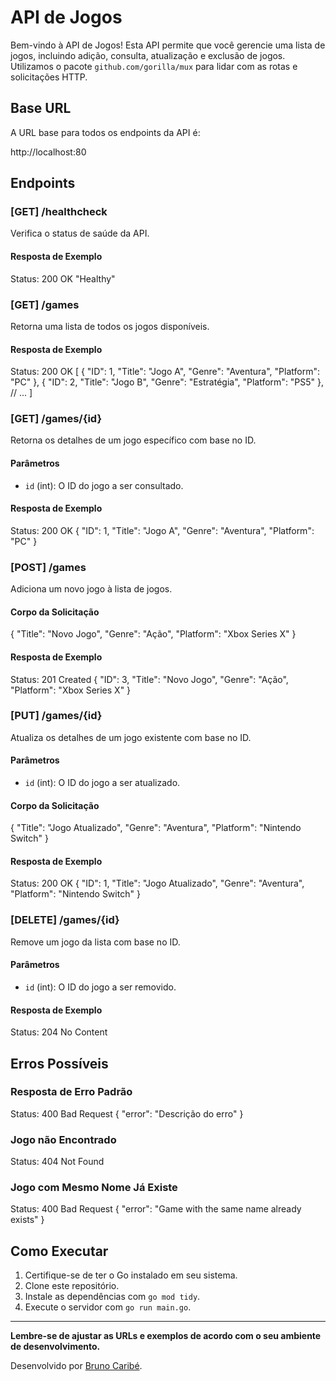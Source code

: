 # API de Jogos

Bem-vindo à API de Jogos! Esta API permite que você gerencie uma lista de jogos, incluindo adição, consulta, atualização e exclusão de jogos. Utilizamos o pacote `github.com/gorilla/mux` para lidar com as rotas e solicitações HTTP.

## Base URL

A URL base para todos os endpoints da API é:

http://localhost:80

## Endpoints

### [GET] /healthcheck

Verifica o status de saúde da API.

#### Resposta de Exemplo

Status: 200 OK
"Healthy"

### [GET] /games

Retorna uma lista de todos os jogos disponíveis.

#### Resposta de Exemplo

Status: 200 OK
[
{
"ID": 1,
"Title": "Jogo A",
"Genre": "Aventura",
"Platform": "PC"
},
{
"ID": 2,
"Title": "Jogo B",
"Genre": "Estratégia",
"Platform": "PS5"
},
// ...
]

### [GET] /games/{id}

Retorna os detalhes de um jogo específico com base no ID.

#### Parâmetros

- `id` (int): O ID do jogo a ser consultado.

#### Resposta de Exemplo

Status: 200 OK
{
"ID": 1,
"Title": "Jogo A",
"Genre": "Aventura",
"Platform": "PC"
}

### [POST] /games

Adiciona um novo jogo à lista de jogos.

#### Corpo da Solicitação

{
"Title": "Novo Jogo",
"Genre": "Ação",
"Platform": "Xbox Series X"
}

#### Resposta de Exemplo

Status: 201 Created
{
"ID": 3,
"Title": "Novo Jogo",
"Genre": "Ação",
"Platform": "Xbox Series X"
}

### [PUT] /games/{id}

Atualiza os detalhes de um jogo existente com base no ID.

#### Parâmetros

- `id` (int): O ID do jogo a ser atualizado.

#### Corpo da Solicitação

{
"Title": "Jogo Atualizado",
"Genre": "Aventura",
"Platform": "Nintendo Switch"
}

#### Resposta de Exemplo

Status: 200 OK
{
"ID": 1,
"Title": "Jogo Atualizado",
"Genre": "Aventura",
"Platform": "Nintendo Switch"
}

### [DELETE] /games/{id}

Remove um jogo da lista com base no ID.

#### Parâmetros

- `id` (int): O ID do jogo a ser removido.

#### Resposta de Exemplo

Status: 204 No Content

## Erros Possíveis

### Resposta de Erro Padrão

Status: 400 Bad Request
{
"error": "Descrição do erro"
}

### Jogo não Encontrado

Status: 404 Not Found

### Jogo com Mesmo Nome Já Existe

Status: 400 Bad Request
{
"error": "Game with the same name already exists"
}

## Como Executar

1. Certifique-se de ter o Go instalado em seu sistema.
2. Clone este repositório.
3. Instale as dependências com `go mod tidy`.
4. Execute o servidor com `go run main.go`.

---

**Lembre-se de ajustar as URLs e exemplos de acordo com o seu ambiente de desenvolvimento.**

Desenvolvido por [Bruno Caribé](https://github.com/caribeh).
